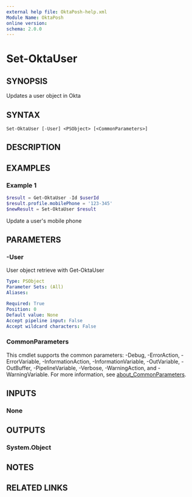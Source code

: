 ```yaml
---
external help file: OktaPosh-help.xml
Module Name: OktaPosh
online version:
schema: 2.0.0
---
```


# Set-OktaUser

## SYNOPSIS
Updates a user object in Okta

## SYNTAX

```
Set-OktaUser [-User] <PSObject> [<CommonParameters>]
```

## DESCRIPTION

## EXAMPLES

### Example 1
```powershell
$result = Get-OktaUser -Id $userId
$result.profile.mobilePhone = '123-345'
$newResult = Set-OktaUser $result
```

Update a user's mobile phone

## PARAMETERS

### -User
User object retrieve with Get-OktaUser

```yaml
Type: PSObject
Parameter Sets: (All)
Aliases:

Required: True
Position: 0
Default value: None
Accept pipeline input: False
Accept wildcard characters: False
```

### CommonParameters
This cmdlet supports the common parameters: -Debug, -ErrorAction, -ErrorVariable, -InformationAction, -InformationVariable, -OutVariable, -OutBuffer, -PipelineVariable, -Verbose, -WarningAction, and -WarningVariable. For more information, see [about_CommonParameters](http://go.microsoft.com/fwlink/?LinkID=113216).

## INPUTS

### None

## OUTPUTS

### System.Object
## NOTES

## RELATED LINKS

